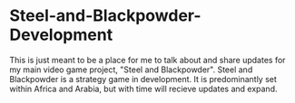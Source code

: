 # Steel-and-Blackpowder-Development
This is just meant to be a place for me to talk about and share updates for my main video game project, "Steel and Blackpowder".
Steel and Blackpowder is a strategy game in development. It is predominantly set within Africa and Arabia, but with time will recieve updates and expand.
